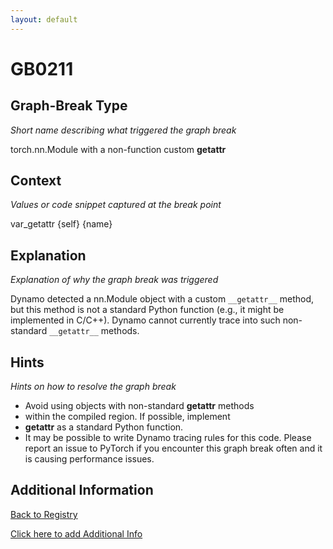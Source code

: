 ```yaml
---
layout: default
---
```

# GB0211

## Graph-Break Type
*Short name describing what triggered the graph break*

torch.nn.Module with a non-function custom __getattr__

## Context
*Values or code snippet captured at the break point*

var_getattr {self} {name}

## Explanation
*Explanation of why the graph break was triggered*

Dynamo detected a nn.Module object with a custom `__getattr__` method, but this method is not a standard Python function (e.g., it might be implemented in C/C++). Dynamo cannot currently trace into such non-standard `__getattr__` methods.

## Hints
*Hints on how to resolve the graph break*

- Avoid using objects with non-standard __getattr__ methods 
- within the compiled region. If possible, implement 
- __getattr__ as a standard Python function.
- It may be possible to write Dynamo tracing rules for this code. Please report an issue to PyTorch if you encounter this graph break often and it is causing performance issues.


## Additional Information

<!-- ADDITIONAL INFORMATION START - Add custom information below this line -->

<!-- ADDITIONAL INFORMATION END -->

[Back to Registry](../index.html)

[Click here to add Additional Info](https://github.com/pytorch-labs/compile-graph-break-site/edit/main/docs/gb/gb0211.md)
